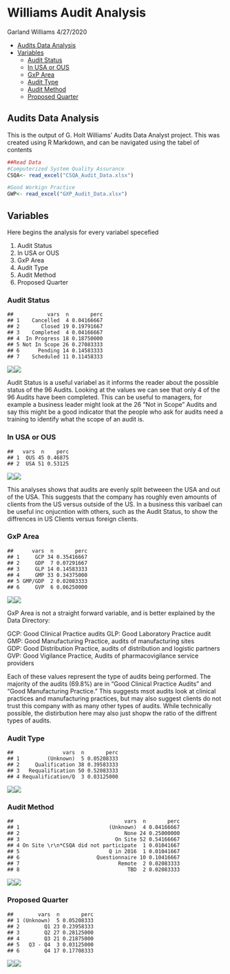 Williams Audit Analysis
================
Garland Williams
4/27/2020

  - [Audits Data Analysis](#audits-data-analysis)
  - [Variables](#variables)
      - [Audit Status](#audit-status)
      - [In USA or OUS](#in-usa-or-ous)
      - [GxP Area](#gxp-area)
      - [Audit Type](#audit-type)
      - [Audit Method](#audit-method)
      - [Proposed Quarter](#proposed-quarter)

## Audits Data Analysis

This is the output of G. Holt Williams’ Audits Data Analyst project.
This was created using R Markdown, and can be navigated using the tabel
of contents

``` r
##Read Data
#Computerized System Quality Assurance
CSQA<- read_excel("CSQA_Audit_Data.xlsx")

#Good Workign Practice
GWP<- read_excel("GXP_Audit_Data.xlsx")
```

## Variables

Here begins the analysis for every variabel specefied

1.  Audit Status
2.  In USA or OUS
3.  GxP Area
4.  Audit Type
5.  Audit Method
6.  Proposed Quarter

### Audit Status

    ##           vars  n       perc
    ## 1    Cancelled  4 0.04166667
    ## 2       Closed 19 0.19791667
    ## 3    Completed  4 0.04166667
    ## 4  In Progress 18 0.18750000
    ## 5 Not In Scope 26 0.27083333
    ## 6      Pending 14 0.14583333
    ## 7    Scheduled 11 0.11458333

![](Williams-Audits-Project_files/figure-gfm/Audit%20Status-1.png)<!-- -->![](Williams-Audits-Project_files/figure-gfm/Audit%20Status-2.png)<!-- -->

Audit Status is a useful variabel as it informs the reader about the
possible status of the 96 Audits. Looking at the values we can see that
only 4 of the 96 Audits have been completed. This can be useful to
managers, for example a business leader might look at the 26 “Not in
Scope” Audits and say this might be a good indicator that the people who
ask for audits need a training to identify what the scope of an audit
is.

### In USA or OUS

    ##   vars  n    perc
    ## 1  OUS 45 0.46875
    ## 2  USA 51 0.53125

![](Williams-Audits-Project_files/figure-gfm/in%20USA%20or%20OUS-1.png)<!-- -->![](Williams-Audits-Project_files/figure-gfm/in%20USA%20or%20OUS-2.png)<!-- -->

This analyses shows that audits are evenly split betweeen the USA and
out of the USA. This suggests that the company has roughly even amounts
of clients from the US versus outside of the US. In a business this
varibael can be useful inc onjucntion with others, such as the Audit
Status, to show the diffrences in US Clients versus foreign clients.

### GxP Area

    ##      vars  n       perc
    ## 1     GCP 34 0.35416667
    ## 2     GDP  7 0.07291667
    ## 3     GLP 14 0.14583333
    ## 4     GMP 33 0.34375000
    ## 5 GMP/GDP  2 0.02083333
    ## 6     GVP  6 0.06250000

![](Williams-Audits-Project_files/figure-gfm/GxP%20Area-1.png)<!-- -->![](Williams-Audits-Project_files/figure-gfm/GxP%20Area-2.png)<!-- -->

GxP Area is not a straight forward variable, and is better explained by
the Data Directory:

GCP: Good Clinical Practice audits GLP: Good Laboratory Practice audit  
GMP: Good Manufacturing Practice, audits of manufacturing sites  
GDP: Good Distribution Practice, audits of distribution and logistic
partners  
GVP: Good Vigilance Practice, Audits of pharmacovigilance service
providers

Each of these values represent the type of audits being performed. The
majority of the audits (69.8%) are in “Good Clinical Practice Audits”
and “Good Manufacturing Practice.” This suggests msot audits look at
clinical practices and manufacturing practices, but may also suggest
clients do not trust this company with as many other types of audits.
While technically possible, the distirbution here may also just shopw
the ratio of the diffrent types of audits.

### Audit Type

    ##                vars  n       perc
    ## 1         (Unknown)  5 0.05208333
    ## 2     Qualification 38 0.39583333
    ## 3   Requalification 50 0.52083333
    ## 4 Requalification/Q  3 0.03125000

![](Williams-Audits-Project_files/figure-gfm/Audit%20Type-1.png)<!-- -->![](Williams-Audits-Project_files/figure-gfm/Audit%20Type-2.png)<!-- -->

### Audit Method

    ##                                    vars  n       perc
    ## 1                             (Unknown)  4 0.04166667
    ## 2                                  None 24 0.25000000
    ## 3                               On Site 52 0.54166667
    ## 4 On Site \r\n*CSQA did not participate  1 0.01041667
    ## 5                             Q in 2016  1 0.01041667
    ## 6                         Questionnaire 10 0.10416667
    ## 7                                Remote  2 0.02083333
    ## 8                                   TBD  2 0.02083333

![](Williams-Audits-Project_files/figure-gfm/Audit%20Method-1.png)<!-- -->![](Williams-Audits-Project_files/figure-gfm/Audit%20Method-2.png)<!-- -->

### Proposed Quarter

    ##        vars  n       perc
    ## 1 (Unknown)  5 0.05208333
    ## 2        Q1 23 0.23958333
    ## 3        Q2 27 0.28125000
    ## 4        Q3 21 0.21875000
    ## 5   Q3 - Q4  3 0.03125000
    ## 6        Q4 17 0.17708333

![](Williams-Audits-Project_files/figure-gfm/Proposed%20Quarter-1.png)<!-- -->![](Williams-Audits-Project_files/figure-gfm/Proposed%20Quarter-2.png)<!-- -->
